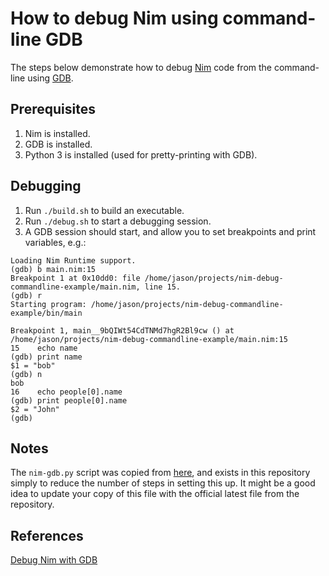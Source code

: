# How to debug Nim using command-line GDB

The steps below demonstrate how to debug [Nim](https://nim-lang.org/) code from the command-line using [GDB](https://www.gnu.org/software/gdb/).

## Prerequisites

1. Nim is installed.
2. GDB is installed.
3. Python 3 is installed (used for pretty-printing with GDB).

## Debugging

1. Run `./build.sh` to build an executable.
2. Run `./debug.sh` to start a debugging session.
3. A GDB session should start, and allow you to set breakpoints and print variables, e.g.:

```
Loading Nim Runtime support.
(gdb) b main.nim:15
Breakpoint 1 at 0x10dd0: file /home/jason/projects/nim-debug-commandline-example/main.nim, line 15.
(gdb) r
Starting program: /home/jason/projects/nim-debug-commandline-example/bin/main 

Breakpoint 1, main__9bQIWt54CdTNMd7hgR2Bl9cw () at /home/jason/projects/nim-debug-commandline-example/main.nim:15
15	  echo name
(gdb) print name
$1 = "bob"
(gdb) n
bob
16	  echo people[0].name
(gdb) print people[0].name
$2 = "John"
(gdb)
```

## Notes

The `nim-gdb.py` script was copied from [here](https://github.com/nim-lang/Nim/blob/master/tools/nim-gdb.py),
and exists in this repository simply to reduce the number of steps in setting this up. It might be a good
idea to update your copy of this file with the official latest file from the repository.

## References

[Debug Nim with GDB](https://internet-of-tomohiro.netlify.com/nim/gdb.en.html)  


